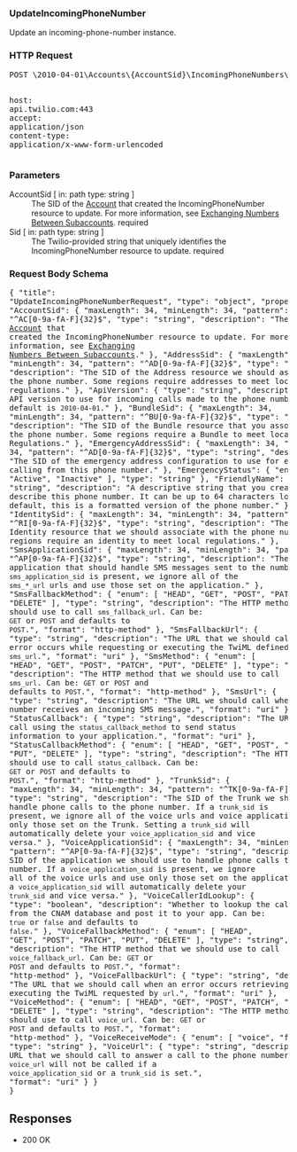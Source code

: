 <!DOCTYPE html><html><head><title></title><link rel="stylesheet" href="../OpenApi.css"/><meta charset="utf-8"/><meta name="viewport" content="width=device-width, initial-scale=1"/></head><body><article><section  class="requestOverview"><h1  class="requestSummary">UpdateIncomingPhoneNumber</h1><p  class="requestDescription">Update an incoming-phone-number instance.</p></section><section  class="http"><h3>HTTP Request</h3><pre  class="httpExample"><span  class="requestLine">POST</span> <span  class="httpTarget">\2010-04-01\Accounts\{AccountSid}\IncomingPhoneNumbers\{Sid}.json</span> <span  class="httpVersion">HTTP/1.1</span>
<span  class="headerLine">host</span>: <span  class="headerValue">api.twilio.com:443</span>
<span  class="headerLine">accept</span>: <span  class="headerValue">application/json</span>
<span  class="headerLine">content-type</span>: <span  class="headerValue">application/x-www-form-urlencoded</span>
</pre></section><dl  class="parameters"><h3>Parameters</h3><dt  class="parameter"><span  class="parameterName">AccountSid</span> [ in: <span  class="parameterLocation">path</span> type: <span  class="parameterType">string</span> ]</dt><dd  class="parameter"><span  class="parameterDescription">The SID of the [Account](https://www.twilio.com/docs/iam/api/account) that created the IncomingPhoneNumber resource to update.  For more information, see [Exchanging Numbers Between Subaccounts](https://www.twilio.com/docs/iam/api/subaccounts#exchanging-numbers).</span> <span  class="parameterRequired">required</span></dd><dt  class="parameter"><span  class="parameterName">Sid</span> [ in: <span  class="parameterLocation">path</span> type: <span  class="parameterType">string</span> ]</dt><dd  class="parameter"><span  class="parameterDescription">The Twilio-provided string that uniquely identifies the IncomingPhoneNumber resource to update.</span> <span  class="parameterRequired">required</span></dd></dl><section  class="requestContent"><h3>Request Body Schema</h3><pre  class="schema">{
  "title": "UpdateIncomingPhoneNumberRequest",
  "type": "object",
  "properties": {
    "AccountSid": {
      "maxLength": 34,
      "minLength": 34,
      "pattern": "^AC[0-9a-fA-F]{32}$",
      "type": "string",
      "description": "The SID of the [Account](https://www.twilio.com/docs/iam/api/account) that created the IncomingPhoneNumber resource to update.  For more information, see [Exchanging Numbers Between Subaccounts](https://www.twilio.com/docs/iam/api/subaccounts#exchanging-numbers)."
    },
    "AddressSid": {
      "maxLength": 34,
      "minLength": 34,
      "pattern": "^AD[0-9a-fA-F]{32}$",
      "type": "string",
      "description": "The SID of the Address resource we should associate with the phone number. Some regions require addresses to meet local regulations."
    },
    "ApiVersion": {
      "type": "string",
      "description": "The API version to use for incoming calls made to the phone number. The default is `2010-04-01`."
    },
    "BundleSid": {
      "maxLength": 34,
      "minLength": 34,
      "pattern": "^BU[0-9a-fA-F]{32}$",
      "type": "string",
      "description": "The SID of the Bundle resource that you associate with the phone number. Some regions require a Bundle to meet local Regulations."
    },
    "EmergencyAddressSid": {
      "maxLength": 34,
      "minLength": 34,
      "pattern": "^AD[0-9a-fA-F]{32}$",
      "type": "string",
      "description": "The SID of the emergency address configuration to use for emergency calling from this phone number."
    },
    "EmergencyStatus": {
      "enum": [
        "Active",
        "Inactive"
      ],
      "type": "string"
    },
    "FriendlyName": {
      "type": "string",
      "description": "A descriptive string that you created to describe this phone number. It can be up to 64 characters long. By default, this is a formatted version of the phone number."
    },
    "IdentitySid": {
      "maxLength": 34,
      "minLength": 34,
      "pattern": "^RI[0-9a-fA-F]{32}$",
      "type": "string",
      "description": "The SID of the Identity resource that we should associate with the phone number. Some regions require an identity to meet local regulations."
    },
    "SmsApplicationSid": {
      "maxLength": 34,
      "minLength": 34,
      "pattern": "^AP[0-9a-fA-F]{32}$",
      "type": "string",
      "description": "The SID of the application that should handle SMS messages sent to the number. If an `sms_application_sid` is present, we ignore all of the `sms_*_url` urls and use those set on the application."
    },
    "SmsFallbackMethod": {
      "enum": [
        "HEAD",
        "GET",
        "POST",
        "PATCH",
        "PUT",
        "DELETE"
      ],
      "type": "string",
      "description": "The HTTP method that we should use to call `sms_fallback_url`. Can be: `GET` or `POST` and defaults to `POST`.",
      "format": "http-method"
    },
    "SmsFallbackUrl": {
      "type": "string",
      "description": "The URL that we should call when an error occurs while requesting or executing the TwiML defined by `sms_url`.",
      "format": "uri"
    },
    "SmsMethod": {
      "enum": [
        "HEAD",
        "GET",
        "POST",
        "PATCH",
        "PUT",
        "DELETE"
      ],
      "type": "string",
      "description": "The HTTP method that we should use to call `sms_url`. Can be: `GET` or `POST` and defaults to `POST`.",
      "format": "http-method"
    },
    "SmsUrl": {
      "type": "string",
      "description": "The URL we should call when the phone number receives an incoming SMS message.",
      "format": "uri"
    },
    "StatusCallback": {
      "type": "string",
      "description": "The URL we should call using the `status_callback_method` to send status information to your application.",
      "format": "uri"
    },
    "StatusCallbackMethod": {
      "enum": [
        "HEAD",
        "GET",
        "POST",
        "PATCH",
        "PUT",
        "DELETE"
      ],
      "type": "string",
      "description": "The HTTP method we should use to call `status_callback`. Can be: `GET` or `POST` and defaults to `POST`.",
      "format": "http-method"
    },
    "TrunkSid": {
      "maxLength": 34,
      "minLength": 34,
      "pattern": "^TK[0-9a-fA-F]{32}$",
      "type": "string",
      "description": "The SID of the Trunk we should use to handle phone calls to the phone number. If a `trunk_sid` is present, we ignore all of the voice urls and voice applications and use only those set on the Trunk. Setting a `trunk_sid` will automatically delete your `voice_application_sid` and vice versa."
    },
    "VoiceApplicationSid": {
      "maxLength": 34,
      "minLength": 34,
      "pattern": "^AP[0-9a-fA-F]{32}$",
      "type": "string",
      "description": "The SID of the application we should use to handle phone calls to the phone number. If a `voice_application_sid` is present, we ignore all of the voice urls and use only those set on the application. Setting a `voice_application_sid` will automatically delete your `trunk_sid` and vice versa."
    },
    "VoiceCallerIdLookup": {
      "type": "boolean",
      "description": "Whether to lookup the caller's name from the CNAM database and post it to your app. Can be: `true` or `false` and defaults to `false`."
    },
    "VoiceFallbackMethod": {
      "enum": [
        "HEAD",
        "GET",
        "POST",
        "PATCH",
        "PUT",
        "DELETE"
      ],
      "type": "string",
      "description": "The HTTP method that we should use to call `voice_fallback_url`. Can be: `GET` or `POST` and defaults to `POST`.",
      "format": "http-method"
    },
    "VoiceFallbackUrl": {
      "type": "string",
      "description": "The URL that we should call when an error occurs retrieving or executing the TwiML requested by `url`.",
      "format": "uri"
    },
    "VoiceMethod": {
      "enum": [
        "HEAD",
        "GET",
        "POST",
        "PATCH",
        "PUT",
        "DELETE"
      ],
      "type": "string",
      "description": "The HTTP method that we should use to call `voice_url`. Can be: `GET` or `POST` and defaults to `POST`.",
      "format": "http-method"
    },
    "VoiceReceiveMode": {
      "enum": [
        "voice",
        "fax"
      ],
      "type": "string"
    },
    "VoiceUrl": {
      "type": "string",
      "description": "The URL that we should call to answer a call to the phone number. The `voice_url` will not be called if a `voice_application_sid` or a `trunk_sid` is set.",
      "format": "uri"
    }
  }
}</pre></section><section  class="responses"><h2>Responses</h2><ul  class="responses"><li  class="response"><span  class="statusLine">200</span> <span  class="statusDescription">OK</span></li></ul></section></article></body></html>